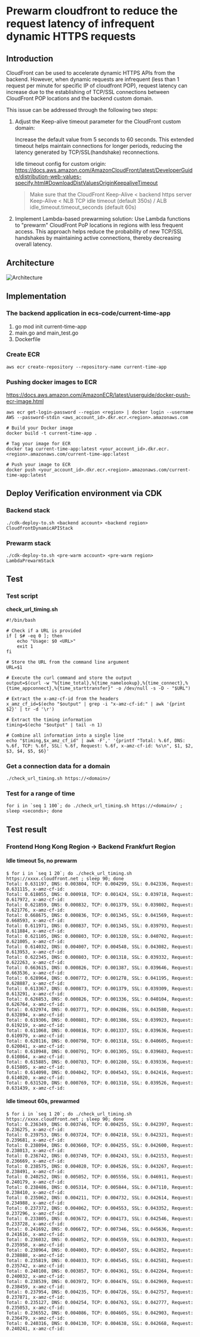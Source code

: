 # Prewarm cloudfront to reduce the request latency of infrequent dynamic HTTPS requests

## Introduction

CloudFront can be used to accelerate dynamic HTTPS APIs from the backend. However, when dynamic requests are infrequent (less than 1 request per minute for specific IP of cloudfront POP), request latency can increase due to the establishing of TCP/SSL connections between CloudFront POP locations and the backend custom domain.

This issue can be addressed through the following two steps:

1. Adjust the Keep-alive timeout parameter for the CloudFront custom domain:

   Increase the default value from 5 seconds to 60 seconds. This extended timeout helps maintain connections for longer periods, reducing the latency generated by TCP/SSL(handshake) reconnections.

   Idle timeout config for custom origin:
   https://docs.aws.amazon.com/AmazonCloudFront/latest/DeveloperGuide/distribution-web-values-specify.html#DownloadDistValuesOriginKeepaliveTimeout

   > Make sure that the CloudFront Keep-Alive < backend https server Keep-Alive < NLB TCP idle timeout (default 350s) / ALB idle_timeout.timeout_seconds (default 60s)
   

2. Implement Lambda-based prewarming solution:
   Use Lambda functions to "prewarm" CloudFront PoP locations in regions with less frequent access. This approach helps reduce the probability of new TCP/SSL handshakes by maintaining active connections, thereby decreasing overall latency.


## Architecture

![Architecture](./picture/cloudfront-prewarm.drawio.png)

## Implementation
### The backend application in ecs-code/current-time-app

1. go mod init current-time-app
2. main.go and main_test.go
3. Dockerfile

### Create ECR 

```
aws ecr create-repository --repository-name current-time-app
```

### Pushing docker images to ECR

https://docs.aws.amazon.com/AmazonECR/latest/userguide/docker-push-ecr-image.html


```
aws ecr get-login-password --region <region> | docker login --username AWS --password-stdin <aws_account_id>.dkr.ecr.<region>.amazonaws.com
```

```
# Build your Docker image
docker build -t current-time-app .

# Tag your image for ECR
docker tag current-time-app:latest <your_account_id>.dkr.ecr.<region>.amazonaws.com/current-time-app:latest

# Push your image to ECR
docker push <your_account_id>.dkr.ecr.<region>.amazonaws.com/current-time-app:latest
```

## Deploy Verification environment via CDK

### Backend stack

```
./cdk-deploy-to.sh <backend account> <backend region> CloudfrontDynamicAPIStack
```

### Prewarm stack

```
./cdk-deploy-to.sh <pre-warm account> <pre-warm region> LambdaPrewarmStack
```

## Test

### Test script

**check_url_timing.sh**

```
#!/bin/bash

# Check if a URL is provided
if [ $# -eq 0 ]; then
    echo "Usage: $0 <URL>"
    exit 1
fi

# Store the URL from the command line argument
URL=$1

# Execute the curl command and store the output
output=$(curl -w "%{time_total},%{time_namelookup},%{time_connect},%{time_appconnect},%{time_starttransfer}" -o /dev/null -s -D - "$URL")

# Extract the x-amz-cf-id from the headers
x_amz_cf_id=$(echo "$output" | grep -i "x-amz-cf-id:" | awk '{print $2}' | tr -d '\r')

# Extract the timing information
timing=$(echo "$output" | tail -n 1)

# Combine all information into a single line
echo "$timing,$x_amz_cf_id" | awk -F',' '{printf "Total: %.6f, DNS: %.6f, TCP: %.6f, SSL: %.6f, Request: %.6f, x-amz-cf-id: %s\n", $1, $2, $3, $4, $5, $6}'
```

### Get a connection data for a domain
```
./check_url_timing.sh https://<domain>/
```

### Test for a range of time

```
for i in `seq 1 100`; do ./check_url_timing.sh https://<domain>/ ; sleep <seconds>; done
```

## Test result

### Frontend Hong Kong Region -> Backend Frankfurt Region

#### Idle timeout 5s, no prewarm

```
$ for i in `seq 1 20`; do ./check_url_timing.sh  https://xxxx.cloudfront.net ; sleep 90; done
Total: 0.631197, DNS: 0.003804, TCP: 0.004299, SSL: 0.042336, Request: 0.631115, x-amz-cf-id: 
Total: 0.618055, DNS: 0.000918, TCP: 0.001424, SSL: 0.039718, Request: 0.617972, x-amz-cf-id: 
Total: 0.621859, DNS: 0.000832, TCP: 0.001379, SSL: 0.039802, Request: 0.621776, x-amz-cf-id: 
Total: 0.668675, DNS: 0.000836, TCP: 0.001345, SSL: 0.041569, Request: 0.668593, x-amz-cf-id: 
Total: 0.611971, DNS: 0.000837, TCP: 0.001345, SSL: 0.039793, Request: 0.611884, x-amz-cf-id: 
Total: 0.621105, DNS: 0.000803, TCP: 0.001320, SSL: 0.040702, Request: 0.621005, x-amz-cf-id: 
Total: 0.614032, DNS: 0.004007, TCP: 0.004548, SSL: 0.043082, Request: 0.613953, x-amz-cf-id: 
Total: 0.622345, DNS: 0.000803, TCP: 0.001318, SSL: 0.039332, Request: 0.622263, x-amz-cf-id: 
Total: 0.663615, DNS: 0.000826, TCP: 0.001387, SSL: 0.039646, Request: 0.663536, x-amz-cf-id: 
Total: 0.628964, DNS: 0.000772, TCP: 0.001278, SSL: 0.041195, Request: 0.628887, x-amz-cf-id: 
Total: 0.613367, DNS: 0.000873, TCP: 0.001379, SSL: 0.039309, Request: 0.613291, x-amz-cf-id: 
Total: 0.626853, DNS: 0.000826, TCP: 0.001336, SSL: 0.040104, Request: 0.626764, x-amz-cf-id: 
Total: 0.632974, DNS: 0.003771, TCP: 0.004286, SSL: 0.043580, Request: 0.632894, x-amz-cf-id: 
Total: 0.619306, DNS: 0.000881, TCP: 0.001386, SSL: 0.039923, Request: 0.619219, x-amz-cf-id: 
Total: 0.611068, DNS: 0.000816, TCP: 0.001337, SSL: 0.039636, Request: 0.610979, x-amz-cf-id: 
Total: 0.620116, DNS: 0.000798, TCP: 0.001318, SSL: 0.040605, Request: 0.620041, x-amz-cf-id: 
Total: 0.610948, DNS: 0.000791, TCP: 0.001305, SSL: 0.039683, Request: 0.610864, x-amz-cf-id: 
Total: 0.615885, DNS: 0.000783, TCP: 0.001280, SSL: 0.039336, Request: 0.615805, x-amz-cf-id: 
Total: 0.614098, DNS: 0.004042, TCP: 0.004543, SSL: 0.042416, Request: 0.614020, x-amz-cf-id: 
Total: 0.631520, DNS: 0.000769, TCP: 0.001310, SSL: 0.039526, Request: 0.631439, x-amz-cf-id: 
```


#### Idle timeout 60s, prewarmed

```
$ for i in `seq 1 20`; do ./check_url_timing.sh  https://xxxx.cloudfront.net ; sleep 90; done
Total: 0.236349, DNS: 0.003746, TCP: 0.004255, SSL: 0.042397, Request: 0.236275, x-amz-cf-id: 
Total: 0.239753, DNS: 0.003724, TCP: 0.004218, SSL: 0.042321, Request: 0.239681, x-amz-cf-id: 
Total: 0.238094, DNS: 0.003660, TCP: 0.004255, SSL: 0.042600, Request: 0.238013, x-amz-cf-id: 
Total: 0.236742, DNS: 0.003749, TCP: 0.004243, SSL: 0.042153, Request: 0.236669, x-amz-cf-id: 
Total: 0.238575, DNS: 0.004028, TCP: 0.004526, SSL: 0.043267, Request: 0.238491, x-amz-cf-id: 
Total: 0.240252, DNS: 0.005052, TCP: 0.005556, SSL: 0.046911, Request: 0.240179, x-amz-cf-id: 
Total: 0.238486, DNS: 0.005314, TCP: 0.005844, SSL: 0.047110, Request: 0.238410, x-amz-cf-id: 
Total: 0.235062, DNS: 0.004211, TCP: 0.004732, SSL: 0.042614, Request: 0.234988, x-amz-cf-id: 
Total: 0.237372, DNS: 0.004062, TCP: 0.004553, SSL: 0.043352, Request: 0.237296, x-amz-cf-id:
Total: 0.233805, DNS: 0.003672, TCP: 0.004173, SSL: 0.042546, Request: 0.233728, x-amz-cf-id: 
Total: 0.241692, DNS: 0.006672, TCP: 0.007346, SSL: 0.045636, Request: 0.241616, x-amz-cf-id: 
Total: 0.236032, DNS: 0.004052, TCP: 0.004559, SSL: 0.043933, Request: 0.235958, x-amz-cf-id: 
Total: 0.238964, DNS: 0.004003, TCP: 0.004507, SSL: 0.042852, Request: 0.238888, x-amz-cf-id: 
Total: 0.235819, DNS: 0.004033, TCP: 0.004545, SSL: 0.042581, Request: 0.235742, x-amz-cf-id: 
Total: 0.240108, DNS: 0.003857, TCP: 0.004361, SSL: 0.042264, Request: 0.240032, x-amz-cf-id: 
Total: 0.238539, DNS: 0.003972, TCP: 0.004476, SSL: 0.042969, Request: 0.238459, x-amz-cf-id: 
Total: 0.237954, DNS: 0.004235, TCP: 0.004726, SSL: 0.042757, Request: 0.237871, x-amz-cf-id: 
Total: 0.235127, DNS: 0.004254, TCP: 0.004763, SSL: 0.042777, Request: 0.235053, x-amz-cf-id: 
Total: 0.236552, DNS: 0.004086, TCP: 0.004605, SSL: 0.042903, Request: 0.236479, x-amz-cf-id: 
Total: 0.240316, DNS: 0.004130, TCP: 0.004638, SSL: 0.042668, Request: 0.240241, x-amz-cf-id: 

```

